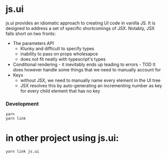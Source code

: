 # js.ui

js.ui provides an idiomatic approach to creating UI code in vanilla JS.
It is designed to address a set of specific shortcomings of JSX.
Notably, JSX falls short on two fronts:

-   The parameters API
    -   Klunky and difficult to specify types
    -   inability to pass on props wholesapce
    -   does not fit neatly with typescript's types
-   Conditional rendering - it inevitably ends up leading to errors - TOD
    It does however handle some things that we need to manually account for
-   Keys
    -   without JSX, we need to manually name every element in the UI tree
    -   JSX resolves this by auto-generating an incrementing number as key for every
        child element that has no key

### Development

    yarn
    yarn link

# in other project using js.ui:

    yarn link js.ui
